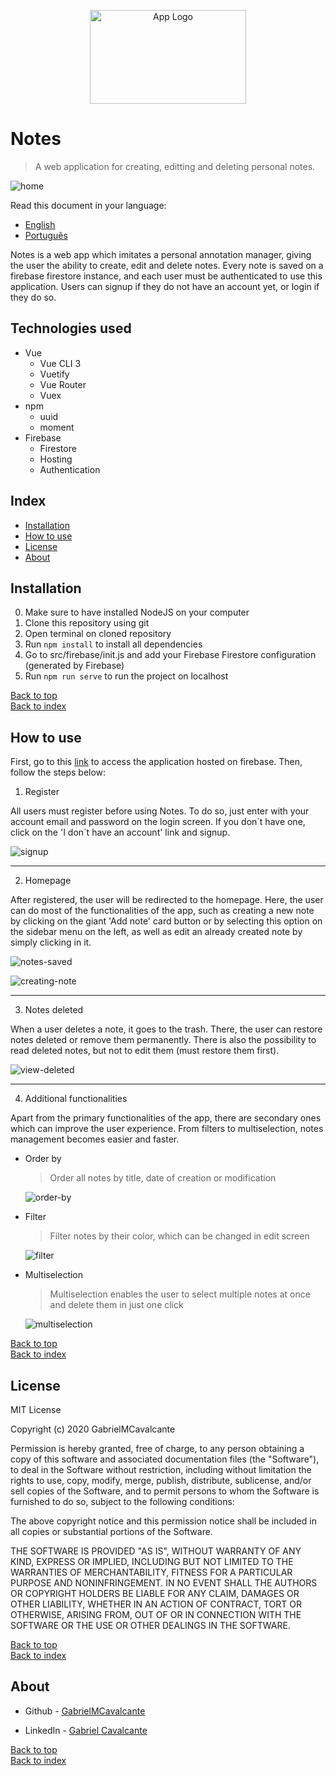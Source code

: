 <p align="center"><img src="src/.github/app-logo.png" width=250 height=150 alt="App Logo"/></p>

# Notes

> A web application for creating, editting and deleting personal notes.

![home](src/.github/home.png)

Read this document in your language: 
- [English](README.md) 
- [Português](README.pt.md)

Notes is a web app which imitates a personal annotation manager, giving the user the ability to create, edit and delete notes.
Every note is saved on a firebase firestore instance, and each user must be authenticated to use this application. Users can signup
if they do not have an account yet, or login if they do so.

## Technologies used

- Vue
  - Vue CLI 3
  - Vuetify
  - Vue Router
  - Vuex
- npm
  - uuid
  - moment
- Firebase
  - Firestore
  - Hosting
  - Authentication

## Index

- [Installation](#installation)
- [How to use](#how-to-use)
- [License](#license)
- [About](#about)

## Installation

0. Make sure to have installed NodeJS on your computer
1. Clone this repository using git
1. Open terminal on cloned repository
1. Run ``npm install`` to install all dependencies
1. Go to src/firebase/init.js and add your Firebase Firestore configuration (generated by Firebase)
1. Run ``npm run serve`` to run the project on localhost

[Back to top](#notes) <br>
[Back to index](#index)

## How to use

<p>First, go to this <a href="https://notes-5cf6a.firebaseapp.com">link</a> to access the application hosted on firebase.
Then, follow the steps below:</p>

1. Register
  <p>All users must register before using Notes. To do so, just enter with your account email and password on the login screen.
  If you don´t have one, click on the 'I don´t have an account' link and signup.</p>
  
  ![signup](src/.github/signup.png)
  
  <hr>
  
2. Homepage
  <p>After registered, the user will be redirected to the homepage. Here, the user can do most of the functionalities of the app, such     as creating a new note by clicking on the giant 'Add note' card button or by selecting this option on the sidebar menu on the left, as   well as edit an already created note by simply clicking in it.</p>
  
  ![notes-saved](src/.github/notes-saved.png "Notes created by the user")
  
  ![creating-note](src/.github/creating-note.png "Editting note")
  
  <hr>
  
3. Notes deleted
  <p>When a user deletes a note, it goes to the trash. There, the user can restore notes deleted or remove them permanently. There is     also the possibility to read deleted notes, but not to edit them (must restore them first).</p>
  
  ![view-deleted](src/.github/view-deleted.png)
  
  <hr>
  
4. Additional functionalities
  <p>Apart from the primary functionalities of the app, there are secondary ones which can improve the user experience. From filters to   multiselection, notes management becomes easier and faster.</p>
  
  - Order by
    > <p>Order all notes by title, date of creation or modification</p>
    ![order-by](src/.github/order-by.png)
  
  - Filter
    > <p>Filter notes by their color, which can be changed in edit screen</p>
    ![filter](src/.github/filter.png)
  
  - Multiselection
    > <p>Multiselection enables the user to select multiple notes at once and delete them in just one click</p>
    ![multiselection](src/.github/multiselection.png)
  
[Back to top](#notes) <br>
[Back to index](#index)

## License
MIT License

Copyright (c) 2020 GabrielMCavalcante

Permission is hereby granted, free of charge, to any person obtaining a copy
of this software and associated documentation files (the "Software"), to deal
in the Software without restriction, including without limitation the rights
to use, copy, modify, merge, publish, distribute, sublicense, and/or sell
copies of the Software, and to permit persons to whom the Software is
furnished to do so, subject to the following conditions:

The above copyright notice and this permission notice shall be included in all
copies or substantial portions of the Software.

THE SOFTWARE IS PROVIDED "AS IS", WITHOUT WARRANTY OF ANY KIND, EXPRESS OR
IMPLIED, INCLUDING BUT NOT LIMITED TO THE WARRANTIES OF MERCHANTABILITY,
FITNESS FOR A PARTICULAR PURPOSE AND NONINFRINGEMENT. IN NO EVENT SHALL THE
AUTHORS OR COPYRIGHT HOLDERS BE LIABLE FOR ANY CLAIM, DAMAGES OR OTHER
LIABILITY, WHETHER IN AN ACTION OF CONTRACT, TORT OR OTHERWISE, ARISING FROM,
OUT OF OR IN CONNECTION WITH THE SOFTWARE OR THE USE OR OTHER DEALINGS IN THE
SOFTWARE.

[Back to top](#notes) <br>
[Back to index](#index)

## About

- Github - [GabrielMCavalcante](https://github.com/GabrielMCavalcante)

- LinkedIn - [Gabriel Cavalcante](https://www.linkedin.com/in/gabriel-cavalcante-4182061a2)

[Back to top](#notes) <br>
[Back to index](#index)

